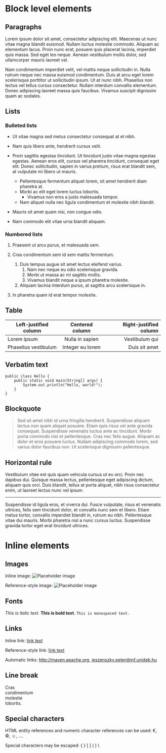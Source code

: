 Block level elements
====================

Paragraphs
----------

Lorem ipsum dolor sit amet, consectetur adipiscing elit. Maecenas ut nunc
vitae magna blandit euismod. Nullam luctus molestie commodo. Aliquam ac
elementum lacus. Proin nunc erat, posuere quis placerat lacinia, imperdiet
quis massa. Sed eget leo neque. Aenean vestibulum mollis dolor, sed
ullamcorper mauris laoreet vel.

Nam condimentum imperdiet velit, vel mattis neque sollicitudin in. Nulla
rutrum neque nec massa euismod condimentum. Duis at arcu eget lorem
scelerisque porttitor ut sollicitudin ipsum. Ut at nunc nibh. Phasellus non
lectus vel tellus cursus consectetur. Nullam interdum convallis elementum.
Donec adipiscing laoreet massa  quis faucibus. Vivamus suscipit dignissim
quam ac sodales.

Lists
-----

### Bulleted lists

* Ut vitae magna sed metus consectetur consequat at et nibh.

* Nam quis libero ante, hendrerit cursus velit.

* Proin sagittis egestas tincidunt. Ut tincidunt justo vitae magna egestas
  egestas. Aenean eros elit, cursus vel pharetra tincidunt, consequat eget
  elit. Donec sollicitudin, sapien in varius pretium, risus erat blandit
  sem, at vulputate mi libero ut mauris.
	* Pellentesque fermentum aliquet lorem, sit amet hendrerit diam
          pharetra at.
	* Morbi ac elit eget lorem luctus lobortis.
		* Vivamus non eros a justo malesuada tempor.
	* Nam aliquet nulla nec ligula condimentum et molestie nibh blandit.

* Mauris sit amet quam nisi, non congue odio.

* Nam commodo elit vitae urna blandit aliquam.

### Numbered lists

1. Praesent ut arcu purus, et malesuada sem.

2. Cras condimentum sem id sem mattis fermentum.
	1. Duis tempus augue sit amet lectus eleifend varius.
		1. Nam nec neque eu odio scelerisque gravida.
		2. Morbi ut massa ac mi sagittis mollis.
		3. Vivamus blandit neque a ipsum pharetra molestie.
	2. Aliquam lacinia interdum purus, at sagittis arcu scelerisque in.

3. In pharetra quam id erat tempor molestie.

Table
-----

| Left-justified column | Centered column  | Right-justified column |
|-----------------------|:----------------:|-----------------------:|
| Lorem ipsum           | Nulla in sapien  | Vestibulum qui         |
| Phasellus vestibulum  | Integer eu lorem | Duis sit amet          |

Verbatim text
-------------

```
public class Hello {
	public static void main(String[] args) {
		System.out.println("Hello, world!");
	}
}
```

Blockquote
----------

> Sed sit amet nibh id urna fringilla hendrerit. Suspendisse aliquam lectus
> non quam aliquet posuere. Etiam quis risus vel ante gravida consequat.
> Suspendisse venenatis luctus ante ac tincidunt. Morbi porta commodo nisl
> et pellentesque. Cras nec felis augue. Aliquam ac dolor et eros posuere
> luctus. Nullam adipiscing commodo lorem, sed varius dolor faucibus non. Ut
> scelerisque dignissim pellentesque.

Horizontal rule
---------------

Vestibulum vitae est quis quam vehicula cursus ut eu orci. Proin nec dapibus
dui. Quisque massa lectus, pellentesque eget adipiscing dictum, aliquam quis
orci. Duis blandit, tellus at porta aliquet, nibh risus consectetur enim, ut
laoreet lectus nunc vel ipsum.

***

Suspendisse id ligula eros, et viverra dui. Fusce vulputate, risus et
venenatis ultrices, felis sem tincidunt dolor, et convallis nunc sem et
libero. Etiam metus tortor, convallis imperdiet blandit in, rutrum eu nibh.
Pellentesque vitae dui mauris. Morbi pharetra nisl a nunc cursus luctus.
Suspendisse gravida tortor eget erat tincidunt ultrices.

Inline elements
===============

Images
------

Inline image: ![Placeholder image](images/image.png "Placeholder image")

Reference-style image: ![Placeholder image][placeholder-image]

[placeholder-image]: images/image.png "Placeholder image"

Fonts
-----

_This is italic text._
**This is bold text.**
`This is monospaced text.`

Links
-----

Inline link: [link text](http://maven.apache.org/ "Apache Maven")

Reference-style link: [link text][maven-site-plugin]

Automatic links: <http://maven.apache.org>, <jeszenszky.peter@inf.unideb.hu>

[maven-site-plugin]: http://maven.apache.org/plugins/maven-site-plugin/ "Maven Site Plugin 3"

Line break
----------

Cras  
condimentum  
molestie  
lobortis.

Special characters
------------------

HTML entity references and numeric character references can be used: &euro;,
&copy;, &#x263A;, &#x2026;.

Special characters may be escaped: \{ \} \[ \] \( \) \\
